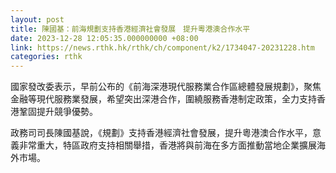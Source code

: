 ```yaml
---
layout: post
title: 陳國基：前海規劃支持香港經濟社會發展　提升粵港澳合作水平
date: 2023-12-28 12:05:35.000000000 +08:00
link: https://news.rthk.hk/rthk/ch/component/k2/1734047-20231228.htm
categories: rthk
---
```


國家發改委表示，早前公布的《前海深港現代服務業合作區總體發展規劃》，聚焦金融等現代服務業發展，希望突出深港合作，圍繞服務香港制定政策，全力支持香港鞏固提升競爭優勢。

政務司司長陳國基說，《規劃》支持香港經濟社會發展，提升粵港澳合作水平，意義非常重大，特區政府支持相關舉措，香港將與前海在多方面推動當地企業擴展海外市場。
